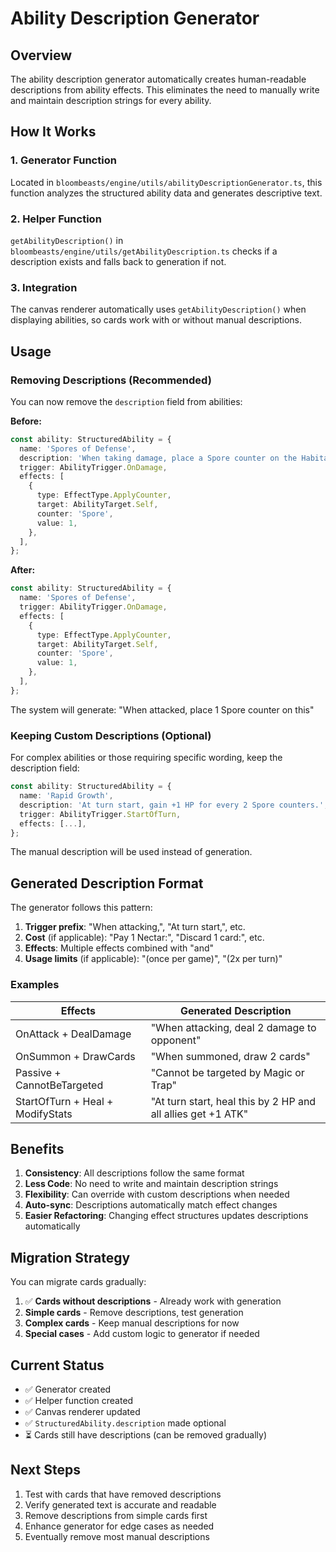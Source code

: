 # Ability Description Generator

## Overview

The ability description generator automatically creates human-readable descriptions from ability effects. This eliminates the need to manually write and maintain description strings for every ability.

## How It Works

### 1. Generator Function
Located in `bloombeasts/engine/utils/abilityDescriptionGenerator.ts`, this function analyzes the structured ability data and generates descriptive text.

### 2. Helper Function
`getAbilityDescription()` in `bloombeasts/engine/utils/getAbilityDescription.ts` checks if a description exists and falls back to generation if not.

### 3. Integration
The canvas renderer automatically uses `getAbilityDescription()` when displaying abilities, so cards work with or without manual descriptions.

## Usage

### Removing Descriptions (Recommended)

You can now remove the `description` field from abilities:

**Before:**
```typescript
const ability: StructuredAbility = {
  name: 'Spores of Defense',
  description: 'When taking damage, place a Spore counter on the Habitat Card.',
  trigger: AbilityTrigger.OnDamage,
  effects: [
    {
      type: EffectType.ApplyCounter,
      target: AbilityTarget.Self,
      counter: 'Spore',
      value: 1,
    },
  ],
};
```

**After:**
```typescript
const ability: StructuredAbility = {
  name: 'Spores of Defense',
  trigger: AbilityTrigger.OnDamage,
  effects: [
    {
      type: EffectType.ApplyCounter,
      target: AbilityTarget.Self,
      counter: 'Spore',
      value: 1,
    },
  ],
};
```

The system will generate: "When attacked, place 1 Spore counter on this"

### Keeping Custom Descriptions (Optional)

For complex abilities or those requiring specific wording, keep the description field:

```typescript
const ability: StructuredAbility = {
  name: 'Rapid Growth',
  description: 'At turn start, gain +1 HP for every 2 Spore counters.',
  trigger: AbilityTrigger.StartOfTurn,
  effects: [...],
};
```

The manual description will be used instead of generation.

## Generated Description Format

The generator follows this pattern:

1. **Trigger prefix**: "When attacking,", "At turn start,", etc.
2. **Cost** (if applicable): "Pay 1 Nectar:", "Discard 1 card:", etc.
3. **Effects**: Multiple effects combined with "and"
4. **Usage limits** (if applicable): "(once per game)", "(2x per turn)"

### Examples

| Effects | Generated Description |
|---------|----------------------|
| OnAttack + DealDamage | "When attacking, deal 2 damage to opponent" |
| OnSummon + DrawCards | "When summoned, draw 2 cards" |
| Passive + CannotBeTargeted | "Cannot be targeted by Magic or Trap" |
| StartOfTurn + Heal + ModifyStats | "At turn start, heal this by 2 HP and all allies get +1 ATK" |

## Benefits

1. **Consistency**: All descriptions follow the same format
2. **Less Code**: No need to write and maintain description strings
3. **Flexibility**: Can override with custom descriptions when needed
4. **Auto-sync**: Descriptions automatically match effect changes
5. **Easier Refactoring**: Changing effect structures updates descriptions automatically

## Migration Strategy

You can migrate cards gradually:

1. ✅ **Cards without descriptions** - Already work with generation
2. **Simple cards** - Remove descriptions, test generation
3. **Complex cards** - Keep manual descriptions for now
4. **Special cases** - Add custom logic to generator if needed

## Current Status

- ✅ Generator created
- ✅ Helper function created
- ✅ Canvas renderer updated
- ✅ `StructuredAbility.description` made optional
- ⏳ Cards still have descriptions (can be removed gradually)

## Next Steps

1. Test with cards that have removed descriptions
2. Verify generated text is accurate and readable
3. Remove descriptions from simple cards first
4. Enhance generator for edge cases as needed
5. Eventually remove most manual descriptions

